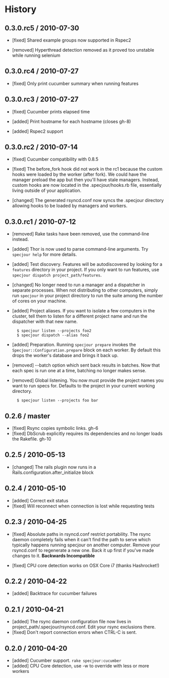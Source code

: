 History
=======

## 0.3.0.rc5 / 2010-07-30

* [fixed] Shared example groups now supported in Rspec2

* [removed] Hyperthread detection removed as it proved too unstable while
  running selenium

## 0.3.0.rc4 / 2010-07-27

* [fixed] Only print cucumber summary when running features

## 0.3.0.rc3 / 2010-07-27

* [fixed] Cucumber prints elapsed time

* [added] Print hostname for each hostname (closes gh-8)

* [added] Rspec2 support


## 0.3.0.rc2 / 2010-07-14

* [fixed] Cucumber compatibility with 0.8.5

* [fixed] The before\_fork hook did not work in the rc1 because the custom hooks
  were loaded by the worker (after fork). We could have the manager preload the app
  but then you'll have stale managers. Instead, custom hooks are now located in
  the .specjour/hooks.rb file, essentially living outside of your application.

* [changed] The generated rsyncd.conf now syncs the .specjour directory
  allowing hooks to be loaded by managers and workers.

## 0.3.0.rc1 / 2010-07-12

* [removed] Rake tasks have been removed, use the command-line instead.

* [added] Thor is now used to parse command-line arguments. Try `specjour help`
  for more details.

* [added] Test discovery. Features will be autodiscovered by looking for a
  `features` directory in your project. If you only want to run features, use
  `specjour dispatch project_path/features`.

* [changed] No longer need to run a manager and a dispatcher in separate
  processes. When not distributing to other computers, simply run `specjour` in
  your project directory to run the suite among the number of cores on your
  machine.

* [added] Project aliases. If you want to isolate a few computers in the
  cluster, tell them to listen for a different project name and run the
  dispatcher with that new name.

        $ specjour listen --projects foo2
        $ specjour dispatch --alias foo2

* [added] Preparation. Running `specjour prepare` invokes the
  `Specjour::Configuration.prepare` block on each worker. By default this
  drops the worker's database and brings it back up.

* [removed] --batch option which sent back results in batches. Now that each
  spec is run one at a time, batching no longer makes sense.

* [removed] Global listening. You now must provide the project names you want to
  run specs for. Defaults to the project in your current working directory.

        $ specjour listen --projects foo bar


## 0.2.6 / master

* [fixed] Rsync copies symbolic links. gh-6
* [fixed] DbScrub explicitly requires its dependencies and no longer loads the
  Rakefile. gh-10

## 0.2.5 / 2010-05-13

* [changed] The rails plugin now runs in a Rails.configuration.after\_initialize
  block

## 0.2.4 / 2010-05-10

* [added] Correct exit status
* [fixed] Will reconnect when connection is lost while requesting tests

## 0.2.3 / 2010-04-25

* [fixed] Absolute paths in rsyncd.conf restrict portability. The rsync daemon
  completely fails when it can't find the path to serve which typically happens
  running specjour on another computer. Remove your rsyncd.conf to regenerate a
  new one. Back it up first if you've made changes to it.
  **Backwards Incompatible**

* [fixed] CPU core detection works on OSX Core i7 (thanks Hashrocket!)

## 0.2.2 / 2010-04-22

* [added] Backtrace for cucumber failures

## 0.2.1 / 2010-04-21

* [added] The rsync daemon configuration file now lives in
  project\_path/.specjour/rsyncd.conf. Edit your rsync exclusions there.
* [fixed] Don't report connection errors when CTRL-C is sent.

## 0.2.0 / 2010-04-20

* [added] Cucumber support. `rake specjour:cucumber`
* [added] CPU Core detection, use -w to override with less or more workers
